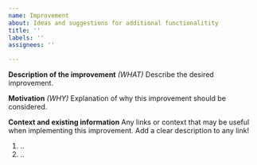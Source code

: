 ```yaml
---
name: Improvement
about: Ideas and suggestions for additional functionalitity
title: ''
labels: ''
assignees: ''

---
```


**Description of the improvement**
_(WHAT)_ Describe the desired improvement. 

**Motivation**
_(WHY)_ Explanation of why this improvement should be considered.

**Context and existing information**
Any links or context that may be useful when implementing this improvement. Add a clear description to any link!

1. ..
2. ..
